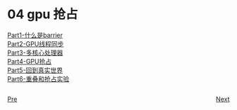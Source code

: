 # 04 gpu 抢占

[Part1-什么是barrier](breaking_down_barriers_1.md)  
[Part2-GPU线程同步](breaking_down_barriers_2.md)  
[Part3-多核心处理器](breaking_down_barriers_3.md)  
[Part4-GPU抢占](breaking_down_barriers_4.md)  
[Part5-回到真实世界](breaking_down_barriers_5.md)  
[Part6-重叠和抢占实验](breaking_down_barriers_6.md)  

<p style="float: left"><a href="breaking_down_barriers_4.md">Pre</a></p>
<p style="float: right"><a href="breaking_down_barriers_5.md">Next</a></p>